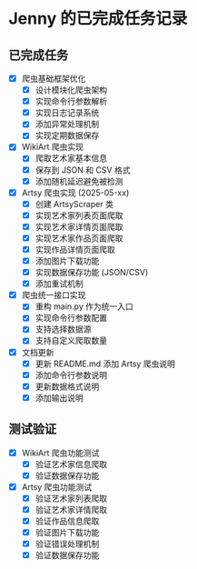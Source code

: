 # Jenny 的已完成任务记录

## 已完成任务

- [x] 爬虫基础框架优化
  - [x] 设计模块化爬虫架构
  - [x] 实现命令行参数解析
  - [x] 实现日志记录系统
  - [x] 添加异常处理机制
  - [x] 实现定期数据保存

- [x] WikiArt 爬虫实现
  - [x] 爬取艺术家基本信息
  - [x] 保存到 JSON 和 CSV 格式
  - [x] 添加随机延迟避免被检测

- [x] Artsy 爬虫实现 (2025-05-xx)
  - [x] 创建 ArtsyScraper 类
  - [x] 实现艺术家列表页面爬取
  - [x] 实现艺术家详情页面爬取
  - [x] 实现艺术家作品页面爬取
  - [x] 实现作品详情页面爬取
  - [x] 添加图片下载功能
  - [x] 实现数据保存功能 (JSON/CSV)
  - [x] 添加重试机制

- [x] 爬虫统一接口实现
  - [x] 重构 main.py 作为统一入口
  - [x] 实现命令行参数配置
  - [x] 支持选择数据源
  - [x] 支持自定义爬取数量

- [x] 文档更新
  - [x] 更新 README.md 添加 Artsy 爬虫说明
  - [x] 添加命令行参数说明
  - [x] 更新数据格式说明
  - [x] 添加输出说明

## 测试验证

- [x] WikiArt 爬虫功能测试
  - [x] 验证艺术家信息爬取
  - [x] 验证数据保存功能

- [x] Artsy 爬虫功能测试
  - [x] 验证艺术家列表爬取
  - [x] 验证艺术家详情爬取
  - [x] 验证作品信息爬取
  - [x] 验证图片下载功能
  - [x] 验证错误处理机制
  - [x] 验证数据保存功能 